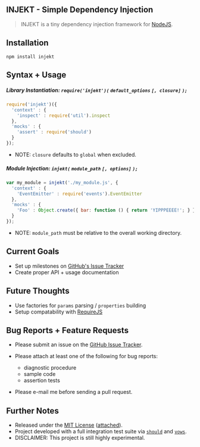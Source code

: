 <!--
## [![INJEKT - Simple Dependency Injection](https://raw.github.com/arkbot/injekt/master/resources/images/logo.png)](https://github.com/arkbot/injekt) ##
-->

## INJEKT - Simple Dependency Injection

> INJEKT is a tiny dependency injection framework for [NodeJS](http://nodejs.org/).

<!--
  * overview of dependency injection
  * overview of inversion of control
  * overview of context isolation
-->

## Installation ##

    npm install injekt

<!--
  * option: clone github
  * option: download raw injekt.js
-->

## Syntax + Usage ##

##### Library Instantiation: `require('injekt')(` `default_options` `[, closure]` `);`

```javascript
require('injekt')({
  'context' : {
    'inspect' : require('util').inspect
  },
  'mocks' : { 
    'assert' : require('should')
  }
});
```

* NOTE: `closure` defaults to `global` when excluded.

##### Module Injection: `injekt(` `module_path` `[, options]` `);`

```javascript    
var my_module = injekt('./my_module.js', {
  'context' : { 
    'EventEmitter' : require('events').EventEmitter
  },
  'mocks' : {
    'Foo' : Object.create({ bar: function () { return 'YIPPPEEEE!'; } })
  }
});
```

* NOTE: `module_path` must be relative to the overall working directory.

## Current Goals ##

* Set up milestones on [GitHub's Issue Tracker](https://github.com/aeberlin/injekt/issues)
* Create proper API + usage documentation

## Future Thoughts ##

* Use factories for `params` parsing / `properties` building
* Setup compatability with [RequireJS](http://www.requirejs.org)

## Bug Reports + Feature Requests ##

* Please submit an issue on the [GitHub Issue Tracker](https://github.com/aeberlin/injekt/issues).

* Please attach at least one of the following for bug reports:

  * diagnostic procedure
  * sample code
  * assertion tests

* Please e-mail me before sending a pull request.

## Further Notes ##

* Released under the [MIT License](http://www.opensource.org/licenses/MIT) ([attached](https://github.com/arkbot/injekt/blob/master/LICENSE.txt)).
* Project developed with a full integration test suite via [`should`](https://npmjs.org/package/should) and [`vows`](https://npmjs.org/package/vows).
* DISCLAIMER: This project is still highly experimental.